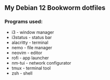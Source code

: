 ## My Debian 12 Bookworm dotfiles

### Programs used:
- i3 - window manager
- i3status - status bar
- alacritty - terminal
- nemo - file manager
- neovim - editor
- rofi - app launcher
- nm-tui - network configurator
- tmux - terminal tool
- zsh - shell
